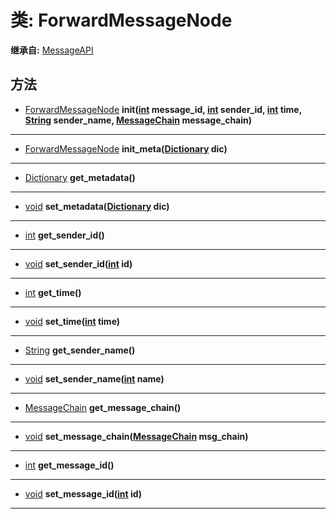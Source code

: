 # 类: ForwardMessageNode  
  
**继承自:** [MessageAPI](MessageAPI.md)  
  
## 方法 
  
- [ForwardMessageNode](ForwardMessageNode.md) **init([int](https://docs.godotengine.org/en/latest/classes/class_int.html) message_id, [int](https://docs.godotengine.org/en/latest/classes/class_int.html) sender_id, [int](https://docs.godotengine.org/en/latest/classes/class_int.html) time, [String](https://docs.godotengine.org/en/latest/classes/class_string.html) sender_name, [MessageChain](MessageChain.md) message_chain)**  
  
---  
  
- [ForwardMessageNode](ForwardMessageNode.md) **init_meta([Dictionary](https://docs.godotengine.org/en/latest/classes/class_dictionary.html) dic)**  
  
---  
  
- [Dictionary](https://docs.godotengine.org/en/latest/classes/class_dictionary.html) **get_metadata()**  
  
---  
  
- [void](https://docs.godotengine.org/en/latest/classes/class_void.html) **set_metadata([Dictionary](https://docs.godotengine.org/en/latest/classes/class_dictionary.html) dic)**  
  
---  
  
- [int](https://docs.godotengine.org/en/latest/classes/class_int.html) **get_sender_id()**  
  
---  
  
- [void](https://docs.godotengine.org/en/latest/classes/class_void.html) **set_sender_id([int](https://docs.godotengine.org/en/latest/classes/class_int.html) id)**  
  
---  
  
- [int](https://docs.godotengine.org/en/latest/classes/class_int.html) **get_time()**  
  
---  
  
- [void](https://docs.godotengine.org/en/latest/classes/class_void.html) **set_time([int](https://docs.godotengine.org/en/latest/classes/class_int.html) time)**  
  
---  
  
- [String](https://docs.godotengine.org/en/latest/classes/class_string.html) **get_sender_name()**  
  
---  
  
- [void](https://docs.godotengine.org/en/latest/classes/class_void.html) **set_sender_name([int](https://docs.godotengine.org/en/latest/classes/class_int.html) name)**  
  
---  
  
- [MessageChain](MessageChain.md) **get_message_chain()**  
  
---  
  
- [void](https://docs.godotengine.org/en/latest/classes/class_void.html) **set_message_chain([MessageChain](MessageChain.md) msg_chain)**  
  
---  
  
- [int](https://docs.godotengine.org/en/latest/classes/class_int.html) **get_message_id()**  
  
---  
  
- [void](https://docs.godotengine.org/en/latest/classes/class_void.html) **set_message_id([int](https://docs.godotengine.org/en/latest/classes/class_int.html) id)**  
  
---  
  

